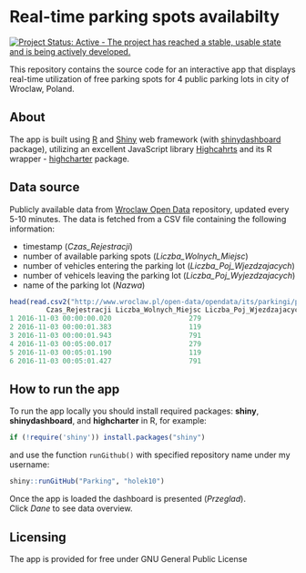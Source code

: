 # Real-time parking spots availabilty

[![Project Status: Active - The project has reached a stable, usable state and is being actively developed.](http://www.repostatus.org/badges/latest/active.svg)](http://www.repostatus.org/#active)

This repository contains the source code for an interactive app that displays real-time utilization of free parking spots for 4 public parking lots in city of Wroclaw, Poland.  

## About
The app is built using [R](http://www.r-project.org) and [Shiny](http://shiny.rstudio.com) web framework (with [shinydashboard](https://rstudio.github.io/shinydashboard/) package), utilizing an excellent JavaScript library [Highcahrts](http://www.highcharts.com/) and its R wrapper - [highcharter](http://jkunst.com/highcharter/) package.

## Data source
Publicly available data from  [Wroclaw Open Data](http://www.wroclaw.pl/open-data/index.php/zbiory-danych/17-transport/124-zapelnienie-parkingow) repository, updated every 5-10 minutes. 
The data is fetched from a CSV file containing the following information:
- timestamp (*Czas_Rejestracji*)
- number of available parking spots (*Liczba_Wolnych_Miejsc*)
- number of vehicles entering the parking lot (*Liczba_Poj_Wjezdzajacych*)
- number of vehicels leaving the parking lot (*Liczba_Poj_Wyjezdzajacych*)
- name of the parking lot (*Nazwa*)
```R
head(read.csv2("http://www.wroclaw.pl/open-data/opendata/its/parkingi/parkingi.csv"))
         Czas_Rejestracji Liczba_Wolnych_Miejsc Liczba_Poj_Wjezdzajacych Liczba_Poj_Wyjezdzajacych                 Nazwa
1 2016-11-03 00:00:00.020                   279                        1                         0             Nowy Targ
2 2016-11-03 00:00:01.383                   119                        0                         0     ul. sw. Antoniego
3 2016-11-03 00:00:01.943                   791                        0                         0 Parking Hala Stulecia
4 2016-11-03 00:05:00.017                   279                        0                         0             Nowy Targ
5 2016-11-03 00:05:01.190                   119                        0                         0     ul. sw. Antoniego
6 2016-11-03 00:05:01.427                   791                        0                         0 Parking Hala Stulecia
```
## How to run the app
To run the app locally you should install required packages: **shiny**,  **shinydashboard**,  and **highcharter** in R, for example: 
```R
if (!require('shiny')) install.packages("shiny")
```
and use the function `runGithub()` with specified repository name under my username:
```R
shiny::runGitHub("Parking", "holek10")
```
Once the app is loaded the dashboard is presented (*Przeglad*).  
Click *Dane* to see data overview.

## Licensing 
The app is provided for free under GNU General Public License
